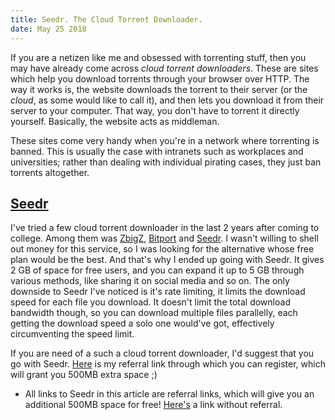 ```yaml
---
title: Seedr. The Cloud Torrent Downloader.
date: May 25 2018
---
```


If you are a netizen like me and obsessed with torrenting stuff, then you may have already come across _cloud torrent downloaders_. These are sites which help you download torrents through your browser over HTTP. The way it works is, the website downloads the torrent to their server (or the _cloud_, as some would like to call it), and then lets you download it from their server to your computer. That way, you don't have to torrent it directly yourself. Basically, the website acts as middleman.

These sites come very handy when you're in a network where torrenting is banned. This is usually the case with intranets such as workplaces and universities; rather than dealing with individual pirating cases, they just ban torrents altogether.

## [Seedr](https://www.seedr.cc/?r=856262)

I've tried a few cloud torrent downloader in the last 2 years after coming to college. Among them was [ZbigZ](https://zbigz.com/), [Bitport](https://bitport.io/) and [Seedr](https://www.seedr.cc/?r=856262). I wasn't willing to shell out money for this service, so I was looking for the alternative whose free plan would be the best. And that's why I ended up going with Seedr. It gives 2 GB of space for free users, and you can expand it up to 5 GB through various methods, like sharing it on social media and so on. The only downside to Seedr I've noticed is it's rate limiting, it limits the download speed for each file you download. It doesn't limit the total download bandwidth though, so you can download multiple files parallelly, each getting the download speed a solo one would've got, effectively circumventing the speed limit.

If you are need of a such a cloud torrent downloader, I'd suggest that you go with Seedr. [Here](https://www.seedr.cc/?r=856262) is my referral link through which you can register, which will grant you 500MB extra space ;)

- All links to Seedr in this article are referral links, which will give you an additional 500MB space for free! [Here's](https://www.seedr.cc/) a link without referral.
